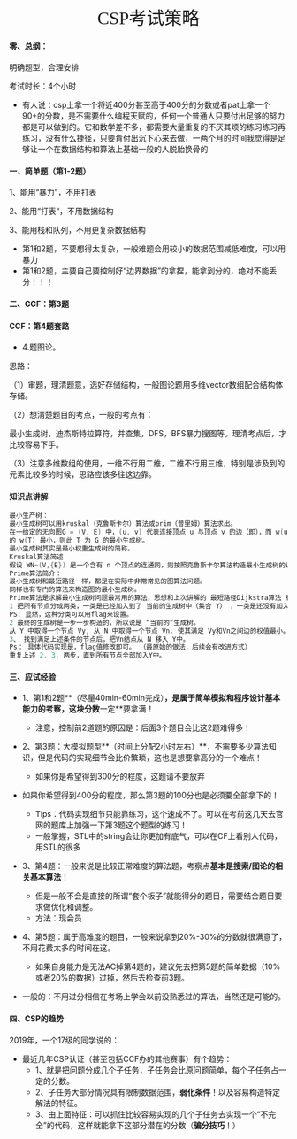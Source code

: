 <center><font size=6 face="行书">CSP考试策略</font></center>



#### 零、总纲：

明确题型，合理安排

考试时长：4个小时

- 有人说：csp上拿一个将近400分甚至高于400分的分数或者pat上拿一个90+的分数，是不需要什么编程天赋的，任何一个普通人只要付出足够的努力都是可以做到的。它和数学差不多，都需要大量重复的不厌其烦的练习练习再练习，没有什么捷径，只要肯付出沉下心来去做，一两个月的时间我觉得是足够让一个在数据结构和算法上基础一般的人脱胎换骨的



#### 一、简单题（第1-2题）

1、能用“暴力”，不用打表

2、能用“打表“，不用数据结构

3、能用栈和队列，不用更复杂数据结构



- 第1和2题，不要想得太复杂，一般难题会用较小的数据范围减低难度，可以用暴力
- 第1和2题，主要自己要控制好“边界数据”的拿捏，能拿到分的，绝对不能丢分！！！



#### 二、CCF：第3题



#### CCF：第4题套路

- 4.题图论。

思路：

（1）审题，理清题意，选好存储结构，一般图论题用多维vector数组配合结构体存储。

（2）想清楚题目的考点，一般的考点有：

最小生成树、迪杰斯特拉算符，并查集，DFS，BFS暴力搜图等。理清考点后，才比较容易下手。

（3）注意多维数组的使用，一维不行用二维，二维不行用三维，特别是涉及到的元素比较多的时候，思路应该多往这边靠。

#### 知识点讲解

```cpp
最小生产树：
最小生成树可以用kruskal（克鲁斯卡尔）算法或prim（普里姆）算法求出。
在一给定的无向图G = (V, E) 中，(u, v) 代表连接顶点 u 与顶点 v 的边（即），而 w(u, v) 代表此边的权重，若存在 T 为 E 的子集（即）且为无循环图，使得
的 w(T) 最小，则此 T 为 G 的最小生成树。
最小生成树其实是最小权重生成树的简称。
Kruskal算法简述
假设 WN=(V,{E}) 是一个含有 n 个顶点的连通网，则按照克鲁斯卡尔算法构造最小生成树的过程为：先构造一个只含 n 个顶点，而边集为空的子图，若将该子图中各个顶点看成是各棵树上的根结点，则它是一个含有 n 棵树的一个森林。之后，从网的边集 E 中选取一条权值最小的边，若该条边的两个顶点分属不同的树，则将其加入子图，也就是说，将这两个顶点分别所在的两棵树合成一棵树；反之，若该条边的两个顶点已落在同一棵树上，则不可取，而应该取下一条权值最小的边再试之。依次类推，直至森林中只有一棵树，也即子图中含有 n-1条边为止。 [1]
Prime算法简介：
最小生成树和最短路径一样，都是在实际中非常常见的图算法问题。
同样也有专门的算法来构造图的最小生成树。
Prime算法是求解最小生成树问题最常用的算法，思想和上次讲解的 最短路径Dijkstra算法 有些接近。
1 把所有节点分成两类，一类是已经加入到了 当前的生成树中（集合 Y） ，一类是还没有加入当前的生成树中（集合N）。
PS: 显然，这种分类可以用flag来设置。
2 最终的生成树是一步一步构造的，所以说是 “当前的”生成树。
从 Y 中取得一个节点 Vy, 从 N 中取得一个节点 Vn. 使其满足 Vy和Vn之间边的权值最小。
3、 找到满足上述条件的节点后，把Vn结点从 N 移入 Y中。
Ps： 具体代码实现是，flag值修改即可。 （最原始的做法，后续会有改进方式）
重复上述 2. 3. 两步，直到所有节点全部加入Y中。
```





#### 三、应试经验

- 1、第1和2题**（尽量40min-60min完成）**，是属于简单模拟和程序设计基本能力的考察，这块分数**一定**要拿满！

  - 注意，控制前2道题的原因是：后面3个题目会比这2题难得多！
- 2、第3题：大模拟题型**（时间上分配2小时左右）**，不需要多少算法知识，但是代码的实现细节会比价繁琐，这也是想要拿高分的一个难点！

  - 如果你是希望得到300分的程度，这题请不要放弃
- 如果你希望得到400分的程度，那么第3题的100分也是必须要全部拿下的！
  - Tips：代码实现细节只能靠练习，这个速成不了。可以在考前这几天去官网的题库上加强一下第3题这个题型的练习！
  - 一般掌握，STL中的string会让你更加有底气，可以在CF上看别人代码，用STL的很多
- 3、第4题：一般来说是比较正常难度的算法题，考察点**基本是搜索/图论的相关基本算法**！
  - 但是一般不会是直接的所谓“套个板子”就能得分的题目，需要结合题目要求做优化和调整。
  - 方法：现会员
- 4、第5题：属于高难度的题目，一般来说拿到20%-30%的分数就很满意了，不用花费太多的时间在这。
  - 如果自身能力是无法AC掉第4题的，建议先去把第5题的简单数据（10%或者20%的数据）过掉，然后去检查前3题。

- 一般的：不用过分相信在考场上学会以前没熟悉过的算法，当然还是可能的。






#### 四、CSP的趋势

2019年，一个17级的同学说的：

- 最近几年CSP认证（甚至包括CCF办的其他赛事）有个趋势：
  - 1、就是把问题分成几个子任务，子任务会比原问题简单，每个子任务占一定的分数。
  - 2、子任务大部分情况具有限制数据范围，**弱化条件**！以及容易构造特定解法的特征。
  - 3、由上面特征：可以抓住比较容易实现的几个子任务去实现一个“不完全”的代码，这样就能拿下这部分潜在的分数（**骗分技巧**！）

